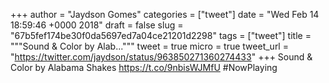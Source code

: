 
+++
author = "Jaydson Gomes"
categories = ["tweet"]
date = "Wed Feb 14 18:59:46 +0000 2018"
draft = false
slug = "67b5fef174be30f0da5697ed7a04ce21201d2298"
tags = ["tweet"]
title = """Sound &amp; Color by Alab..."""
tweet = true
micro = true
tweet_url = "https://twitter.com/jaydson/status/963850271360274433"
+++
Sound &amp; Color by Alabama Shakes https://t.co/9nbisWJMfU #NowPlaying
